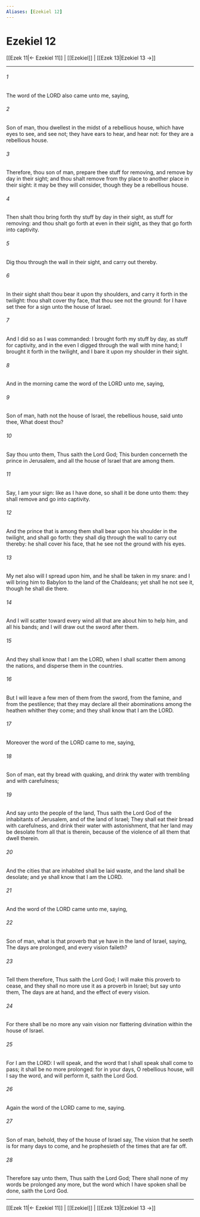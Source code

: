```yaml
---
Aliases: [Ezekiel 12]
---
```

# Ezekiel 12

[[Ezek 11|← Ezekiel 11]] | [[Ezekiel]] | [[Ezek 13|Ezekiel 13 →]]
***



###### 1 
The word of the LORD also came unto me, saying, 

###### 2 
Son of man, thou dwellest in the midst of a rebellious house, which have eyes to see, and see not; they have ears to hear, and hear not: for they are a rebellious house. 

###### 3 
Therefore, thou son of man, prepare thee stuff for removing, and remove by day in their sight; and thou shalt remove from thy place to another place in their sight: it may be they will consider, though they be a rebellious house. 

###### 4 
Then shalt thou bring forth thy stuff by day in their sight, as stuff for removing: and thou shalt go forth at even in their sight, as they that go forth into captivity. 

###### 5 
Dig thou through the wall in their sight, and carry out thereby. 

###### 6 
In their sight shalt thou bear it upon thy shoulders, and carry it forth in the twilight: thou shalt cover thy face, that thou see not the ground: for I have set thee for a sign unto the house of Israel. 

###### 7 
And I did so as I was commanded: I brought forth my stuff by day, as stuff for captivity, and in the even I digged through the wall with mine hand; I brought it forth in the twilight, and I bare it upon my shoulder in their sight. 

###### 8 
And in the morning came the word of the LORD unto me, saying, 

###### 9 
Son of man, hath not the house of Israel, the rebellious house, said unto thee, What doest thou? 

###### 10 
Say thou unto them, Thus saith the Lord God; This burden concerneth the prince in Jerusalem, and all the house of Israel that are among them. 

###### 11 
Say, I am your sign: like as I have done, so shall it be done unto them: they shall remove and go into captivity. 

###### 12 
And the prince that is among them shall bear upon his shoulder in the twilight, and shall go forth: they shall dig through the wall to carry out thereby: he shall cover his face, that he see not the ground with his eyes. 

###### 13 
My net also will I spread upon him, and he shall be taken in my snare: and I will bring him to Babylon to the land of the Chaldeans; yet shall he not see it, though he shall die there. 

###### 14 
And I will scatter toward every wind all that are about him to help him, and all his bands; and I will draw out the sword after them. 

###### 15 
And they shall know that I am the LORD, when I shall scatter them among the nations, and disperse them in the countries. 

###### 16 
But I will leave a few men of them from the sword, from the famine, and from the pestilence; that they may declare all their abominations among the heathen whither they come; and they shall know that I am the LORD. 

###### 17 
Moreover the word of the LORD came to me, saying, 

###### 18 
Son of man, eat thy bread with quaking, and drink thy water with trembling and with carefulness; 

###### 19 
And say unto the people of the land, Thus saith the Lord God of the inhabitants of Jerusalem, and of the land of Israel; They shall eat their bread with carefulness, and drink their water with astonishment, that her land may be desolate from all that is therein, because of the violence of all them that dwell therein. 

###### 20 
And the cities that are inhabited shall be laid waste, and the land shall be desolate; and ye shall know that I am the LORD. 

###### 21 
And the word of the LORD came unto me, saying, 

###### 22 
Son of man, what is that proverb that ye have in the land of Israel, saying, The days are prolonged, and every vision faileth? 

###### 23 
Tell them therefore, Thus saith the Lord God; I will make this proverb to cease, and they shall no more use it as a proverb in Israel; but say unto them, The days are at hand, and the effect of every vision. 

###### 24 
For there shall be no more any vain vision nor flattering divination within the house of Israel. 

###### 25 
For I am the LORD: I will speak, and the word that I shall speak shall come to pass; it shall be no more prolonged: for in your days, O rebellious house, will I say the word, and will perform it, saith the Lord God. 

###### 26 
Again the word of the LORD came to me, saying. 

###### 27 
Son of man, behold, they of the house of Israel say, The vision that he seeth is for many days to come, and he prophesieth of the times that are far off. 

###### 28 
Therefore say unto them, Thus saith the Lord God; There shall none of my words be prolonged any more, but the word which I have spoken shall be done, saith the Lord God.

***
[[Ezek 11|← Ezekiel 11]] | [[Ezekiel]] | [[Ezek 13|Ezekiel 13 →]]
